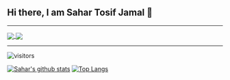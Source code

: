 ## Hi there, I am Sahar Tosif Jamal 👋
---
<a href="https://github.com/Sahar-TJ/github-readme-stats">
  <img align="center" src="https://github-readme-stats.vercel.app/api?username=Sahar-TJ&show_icons=true&theme=algolia&hide_border=true&custom_title=My%20GitHub%20Stats&include_all_commits=true" />
</a>
<a href="https://github.com/Sahar-TJ/github-readme-stats">
  <img align="center" src="https://github-readme-stats.vercel.app/api/top-langs/?username=Sahar-TJ&langs_count=4&theme=algolia&hide_border=true" />
</a>

---


![visitors](https://visitor-badge.glitch.me/badge?page_id=Sahar-TJ)

<!--
**Sahar-TJ/Sahar-TJ** is a ✨ _special_ ✨ repository because its `README.md` (this file) appears on your GitHub profile.

Here are some ideas to get you started:

- 🔭 I’m currently working on ...
- 🌱 I’m currently learning ...
- 👯 I’m looking to collaborate on ...
- 🤔 I’m looking for help with ...
- 💬 Ask me about ...
- 📫 How to reach me: ...
- 😄 Pronouns: ...
- ⚡ Fun fact: ...

- :zap: I love math, programming, data science, and books
- 🌱 
- :earth_africa: 
- 📫 How to find me: 
  - :bulb: [Medium articles]( )
  - :pencil2: [Daily Tips]()
  - :office: [LinkedIn]()
  - :speaker: [Podcast](h)
 -->

[![Sahar's github stats](https://github-readme-stats.vercel.app/api?username=Sahar-TJ&count_private=true&show_icons=true&theme=algolia&hide_rank=false)](https://github.com/anuraghazra/github-readme-stats)
[![Top Langs](https://github-readme-stats.vercel.app/api/top-langs/?username=Sahar-TJ)](https://github.com/anuraghazra/github-readme-stats)


